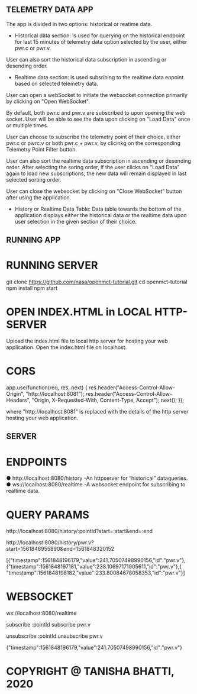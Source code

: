 ## TELEMETRY DATA APP
The app is divided in two options: historical or reatime data.

- Historical data section:
 is used for querying on the historical endpoint for last 15 minutes of telemetry data option selected by the user, either pwr.c or pwr.v.

User can also sort the historical data subscription in ascending or desending order.


- Realtime data section:
 is used subsribing to the realtime data enpoint based on selected telemetry data.

 User can open a webSocket to initiate the websocket connection primarily by clicking on "Open WebSocket".

 By default, both pwr.c and pwr.v are subscribed to upon opening the web socket. User will be able to see the data upon clicking on "Load Data" once or multiple times.

 User can choose to subscribe the telemetry point of their choice, either pwr.c or pwrc.v or both pwr.c + pwr.v, by clicinkg on the corresponding Telemetry Point Filter button.

 User can also sort the realtime data subscription in ascending or desending order.
 After selecting the soring order, if the user clicks on "Load Data" again to load new subscriptions, the new data will remain displayed in last selected sorting order.

 User can close the websocket by clicking on "Close WebSocket" button after using the application.

 - History or Realtime Data Table:
 Data table towards the bottom of the application displays either the historical data or the realtime data upon user selection in the given section of their choice.


## RUNNING APP

# RUNNING SERVER
git clone ​https://github.com/nasa/openmct-tutorial.git
cd openmct-tutorial
npm install
npm start

# OPEN INDEX.HTML in LOCAL HTTP-SERVER
Upload the index.html file to local http server for hosting your web application.
Open the index.html file on localhost.

# CORS 

app.use(function(req, res, next) { 
    res.header("Access-Control-Allow-Origin", "http://localhost:8081"); 
    res.header("Access-Control-Allow-Headers", "Origin, X-Requested-With, Content-Type, Accept");
    next();
});

where "http://localhost:8081" is replaced with the details of the http server
hosting your web application.

## SERVER

# ENDPOINTS
  ●   http://localhost:8080/history​  -An httpserver for “historical” dataqueries.
  ●    ws://localhost:8080/realtime​   -A websocket endpoint for subscribing to realtime data.

# QUERY PARAMS

http://localhost:8080/history/:pointId?start=:start&end=:end

http://localhost:8080/history/pwr.v?start=1561846955890&end=1561848320152

[{"timestamp":1561848196179,"value":241.70507498990156,"id":"pwr.v"}, {"timestamp":1561848197181,"value":238.10697171005611,"id":"pwr.v"},{ "timestamp":1561848198182,"value":233.80084678058353,"id":"pwr.v"}]

# WEBSOCKET

ws://localhost:8080/realtime

subscribe :pointId
subscribe pwr.v

unsubscribe :pointId
unsubscribe pwr.v

{"timestamp":1561848196179,"value":241.70507498990156,"id":"pwr.v"}

# COPYRIGHT @ TANISHA BHATTI, 2020
